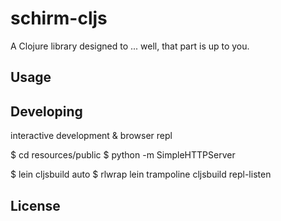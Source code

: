 # schirm-cljs

A Clojure library designed to ... well, that part is up to you.

## Usage

## Developing



interactive development & browser repl


$ cd resources/public
$ python -m SimpleHTTPServer 

$ lein cljsbuild auto
$ rlwrap lein trampoline cljsbuild repl-listen


## License

